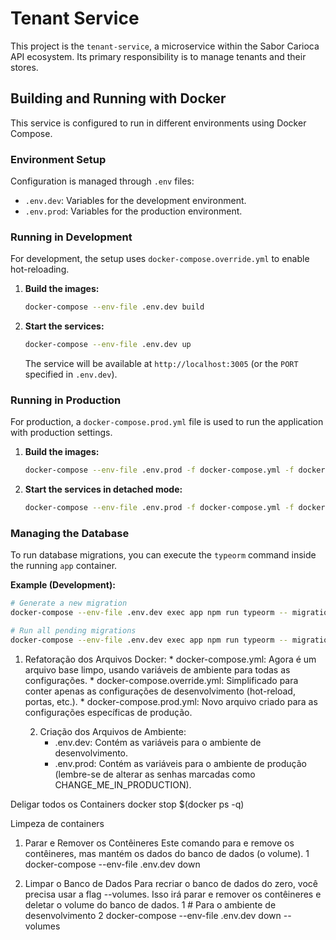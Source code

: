 # Tenant Service

This project is the `tenant-service`, a microservice within the Sabor Carioca API ecosystem. Its primary responsibility is to manage tenants and their stores.

## Building and Running with Docker

This service is configured to run in different environments using Docker Compose.

### Environment Setup

Configuration is managed through `.env` files:

- `.env.dev`: Variables for the development environment.
- `.env.prod`: Variables for the production environment.

### Running in Development

For development, the setup uses `docker-compose.override.yml` to enable hot-reloading.

1.  **Build the images:**
    ```bash
    docker-compose --env-file .env.dev build
    ```

2.  **Start the services:**
    ```bash
    docker-compose --env-file .env.dev up
    ```

    The service will be available at `http://localhost:3005` (or the `PORT` specified in `.env.dev`).

### Running in Production

For production, a `docker-compose.prod.yml` file is used to run the application with production settings.

1.  **Build the images:**
    ```bash
    docker-compose --env-file .env.prod -f docker-compose.yml -f docker-compose.prod.yml build
    ```

2.  **Start the services in detached mode:**
    ```bash
    docker-compose --env-file .env.prod -f docker-compose.yml -f docker-compose.prod.yml up -d
    ```

### Managing the Database

To run database migrations, you can execute the `typeorm` command inside the running `app` container.

**Example (Development):**

```bash
# Generate a new migration
docker-compose --env-file .env.dev exec app npm run typeorm -- migration:generate src/shared/typeorm/migrations/MyNewMigration -d src/config/database.ts

# Run all pending migrations
docker-compose --env-file .env.dev exec app npm run typeorm -- migration:run -d src/config/database.ts
```

1. Refatoração dos Arquivos Docker:
       * docker-compose.yml: Agora é um arquivo base limpo, usando variáveis de ambiente para todas as configurações.
       * docker-compose.override.yml: Simplificado para conter apenas as configurações de desenvolvimento (hot-reload, portas, etc.).
       * docker-compose.prod.yml: Novo arquivo criado para as configurações específicas de produção.

   2. Criação dos Arquivos de Ambiente:
       * .env.dev: Contém as variáveis para o ambiente de desenvolvimento.
       * .env.prod: Contém as variáveis para o ambiente de produção (lembre-se de alterar as senhas marcadas como CHANGE_ME_IN_PRODUCTION).

Deligar todos os Containers
    docker stop $(docker ps -q)

Limpeza de containers
  1. Parar e Remover os Contêineres
  Este comando para e remove os contêineres, mas mantém os dados do banco de dados (o volume).
   1 docker-compose --env-file .env.dev down

  2. Limpar o Banco de Dados
  Para recriar o banco de dados do zero, você precisa usar a flag --volumes. Isso irá parar e remover os contêineres e deletar o volume do banco de dados.
   1 # Para o ambiente de desenvolvimento
   2 docker-compose --env-file .env.dev down --volumes